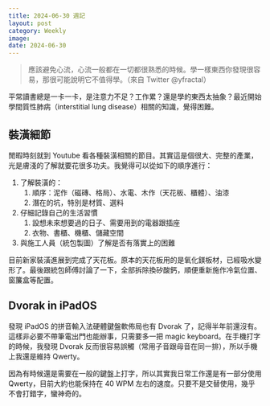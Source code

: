 ```yaml
---
title: 2024-06-30 週記
layout: post
category: Weekly
image: 
date: 2024-06-30
---
```

> 應該避免心流，心流一般都在一切都很熟悉的時候。學一樣東西你發現很容易，那很可能說明它不值得學。（來自 Twitter @yfractal）

平常讀書總是一卡一卡，是注意力不足？工作累？還是學的東西太抽象？最近開始學間質性肺病（interstitial lung disease）相關的知識，覺得困難。

## 裝潢細節

閒暇時刻就到 Youtube 看各種裝潢相關的節目。其實這是個很大、完整的產業，光是膚淺的了解就要花很多功夫。我覺得可以從如下的順序進行：

1. 了解裝潢的：
	1. 順序：泥作（磁磚、格局）、水電、木作（天花板、櫃體）、油漆
	2. 潛在的坑，特別是材質、選料
2. 仔細記錄自己的生活習慣
	1. 設想未來想要過的日子、需要用到的電器跟插座
	2. 衣物、書櫃、機櫃、儲藏空間
3. 與施工人員（統包製圖）了解是否有落實上的困難

目前新家裝潢進展到完成了天花板。原本的天花板用的是氧化鎂板材，已經吸水變形了。最後跟統包師傅討論了一下，全部拆除換矽酸鈣，順便重新施作冷氣位置、窗簾盒等配置。

## Dvorak in iPadOS

發現 iPadOS 的拼音輸入法硬體鍵盤軟佈局也有 Dvorak 了，記得半年前還沒有。這樣非必要不帶筆電出門也能辦事，只需要多一把 magic keyboard。在手機打字的時候，我發現 Dvorak 反而很容易誤觸（常用子音跟母音在同一排），所以手機上我還是維持 Qwerty。

因為有時候還是需要在一般的鍵盤上打字，所以其實我日常工作還是有一部分使用 Qwerty，目前大約也能保持在 40 WPM 左右的速度。只要不是交替使用，幾乎不會打錯字，蠻神奇的。
